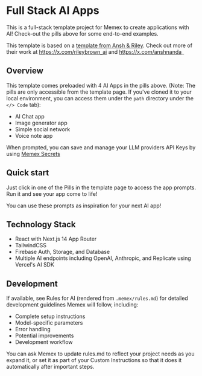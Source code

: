 # Full Stack AI Apps

This is a full-stack template project for Memex to create  applications with AI! Check-out the pills above for some end-to-end examples.

This template is based on a [template from Ansh & Riley](https://github.com/ansh/template-2). Check out more of their work at https://x.com/rileybrown_ai and https://x.com/anshnanda_

## Overview
This template comes preloaded with 4 AI Apps in the pills above. (Note: The pills are only accessible from the template page. If you've cloned it to your local environment, you can access them under the `path` directory under the `</> Code` tab):
- AI Chat app
- Image generator app
- Simple social network
- Voice note app

When prompted, you can save and manage your LLM providers API Keys by using [Memex Secrets](https://docs.memex.tech/using-memex/secrets)

## Quick start

Just click in one of the Pills in the template page to access the app prompts. Run it and see your app come to life!

You can use these prompts as inspiration for your next AI app!

## Technology Stack
- React with Next.js 14 App Router
- TailwindCSS
- Firebase Auth, Storage, and Database
- Multiple AI endpoints including OpenAI, Anthropic, and Replicate using Vercel's AI SDK

## Development

If available, see Rules for AI (rendered from `.memex/rules.md`) for detailed development guidelines Memex will follow, including:
- Complete setup instructions
- Model-specific parameters
- Error handling
- Potential improvements
- Development workflow

You can ask Memex to update rules.md to reflect your project needs as you expand it, or set it as part of your Custom Instructions so that it does it automatically after important steps.

